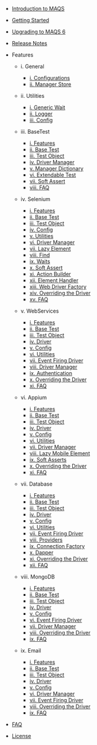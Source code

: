 - [Introduction to MAQS ](MAQS_6/Introduction.md)

- [Getting Started](MAQS_6/Getting-Started.md)
- [Upgrading to MAQS 6](MAQS_6/UpgradingFromMAQS5ToMAQS6.md)
- [Release Notes](MAQS_6/ReleaseNotes.md)

- Features

	- i. General
		- [i. Configurations](MAQS_6/General/EnterpriseConfiguration.md)
		- [ii. Manager Store](MAQS_6/General/ManagerStore.md)

	- ii. Utilities
		- [i. Generic Wait](MAQS_6/Utilities/Generic-Waits.md)
		- [ii. Logger](MAQS_6/Utilities/Logger.md)
		- [iii. Config](MAQS_6/Utilities/Config.md)

	- iii. BaseTest
		- [i. Features](MAQS_6/Base/BaseFeatures.md)
		- [ii. Base Test](MAQS_6/Base/BaseTest.md)
		- [iii. Test Object](MAQS_6/Base/BaseTestObject.md)
		- [iv. Driver Manager](MAQS_6/Base/DriverManager.md)	
		- [v. Manager Dictionary](MAQS_6/Base/ManagerDictionary.md)
		- [vi. Extendable Test](MAQS_6/Base/BaseExtendableTest.md)
		- [vii. Soft Assert](MAQS_6/Base/SoftAsserts.md)
		- [viii. FAQ](MAQS_6/Base/BaseFAQ.md)

	- iv. Selenium
		- [i. Features](MAQS_6/Selenium/SeleniumFeatures.md)
		- [ii. Base Test](MAQS_6/Selenium/SeleniumBaseTest.md)
		- [iii. Test Object](MAQS_6/Selenium/SeleniumTestObject.md)
		- [iv. Config](MAQS_6/Selenium/SeleniumConfig.md)
		- [v. Utilities](MAQS_6/Selenium/SeleniumUtilities.md)
		- [vi. Driver Manager](MAQS_6/Selenium/SeleniumDriverManager.md)
		- [vii. Lazy Element](MAQS_6/Selenium/LazyElement.md)
		- [viii. Find](MAQS_6/Selenium/SeleniumFind.md)
		- [ix. Waits](MAQS_6/Selenium/Waits.md)
		- [x. Soft Assert](MAQS_6/Selenium/SoftAsserts.md)
		- [xi. Action Builder](MAQS_6/Selenium/ActionBuilder.md)
		- [xii. Element Handler](MAQS_6/Selenium/ElementHandler.md)
		- [xiii. Web Driver Factory](MAQS_6/Selenium/WebDriverFactory.md)
		- [xiv. Overriding the Driver](MAQS_6/Selenium/SeleniumOverride.md)
		- [xv. FAQ](MAQS_6/Selenium/SeleniumFAQ.md)

	- v. WebServices
		- [i. Features](MAQS_6/WebService/WebServiceFeatures.md)
		- [ii. Base Test](MAQS_6/WebService/WebServiceBaseTest.md)
		- [iii. Test Object](MAQS_6/WebService/WebServiceTestObject.md)
		- [iv. Driver](MAQS_6/WebService/WebServiceDriver.md)
		- [v. Config](MAQS_6/WebService/WebServiceConfig.md)
		- [vi. Utilities](MAQS_6/WebService/WebServiceUtilities.md)
		- [vii. Event Firing Driver](MAQS_6/WebService/WebServiceEventFiringDriver.md)
		- [viii. Driver Manager](MAQS_6/WebService/WebServiceDriverManager.md)
		- [ix. Authentication](MAQS_6/WebService/WebServiceAuth.md)
		- [x. Overriding the Driver](MAQS_6/WebService/WebServiceOverride.md)
		- [xi. FAQ](MAQS_6/WebService/WebServicesFAQ.md)

	- vi. Appium
		- [i. Features](MAQS_6/Appium/AppiumFeatures.md)
		- [ii. Base Test](MAQS_6/Appium/AppiumBaseTest.md)
		- [iii. Test Object](MAQS_6/Appium/AppiumTestObject.md)
		- [iv. Driver](MAQS_6/Appium/AppiumDriver.md)
		- [v. Config](MAQS_6/Appium/AppiumConfig.md)
		- [vi. Utilities](MAQS_6/Appium/AppiumUtilities.md)
		- [vii. Driver Manager](MAQS_6/Appium/MobileDriverManager.md)
		- [viii. Lazy Mobile Element](MAQS_6/Appium/LazyMobileElement.md)
		- [ix. Soft Asserts](MAQS_6/Appium/AppiumSoftAssert.md)
		- [x. Overriding the Driver](MAQS_6/Appium/AppiumOverride.md)
		- [xi. FAQ](MAQS_6/Appium/AppiumFAQ.md)
	
	- vii. Database
		- [i. Features](MAQS_6/Database/DatabaseFeatures.md)
		- [ii. Base Test](MAQS_6/Database/DatabaseBaseTest.md)
		- [iii. Test Object](MAQS_6/Database/DatabaseTestObject.md)
		- [iv. Driver](MAQS_6/Database/DatabaseDriver.md)
		- [v. Config](MAQS_6/Database/DatabaseConfig.md)
		- [vi. Utilities](MAQS_6/Database/DatabaseUtilites.md) 
		- [vii. Event Firing Driver](MAQS_6/Database/DatabaseEventFiringDriver.md)
		- [viii. Providers](MAQS_6/Database/DatabaseProviders.md)
		- [ix. Connection Factory](MAQS_6/Database/DatabaseConnectionFactory.md)
		- [x. Dapper](MAQS_6/Database/MAQSDapper.md)
		- [xi. Overriding the Driver](MAQS_6/Database/DatabaseDriverOverride.md)
		- [xii. FAQ](MAQS_6/Database/DatabaseFAQ.md)

	-  viii. MongoDB
		- [i. Features](MAQS_6/MongoDB/MongoDBFeatures.md)
		- [ii. Base Test](MAQS_6/MongoDB/MongoBaseTest.md)
		- [iii. Test Object](MAQS_6/MongoDB/MongoTestObject.md)
		- [iv. Driver](MAQS_6/MongoDB/MongoDBDriver.md)
		- [v. Config](MAQS_6/MongoDB/MongoDBConfig.md)
		- [vi. Event Firing Driver](MAQS_6/MongoDB/EventFiringMongoDBDriver.md)
		- [vii. Driver Manager](MAQS_6/MongoDB/MongoDriverManager.md)
		- [viii. Overriding the Driver](MAQS_6/MongoDB/MongoDriverOverride.md)
		- [ix. FAQ](MAQS_6/MongoDB/MongoFAQ.md)

	- ix. Email
		- [i. Features](MAQS_6/Email/EmailFeatures.md)
		- [ii. Base Test](MAQS_6/Email/EmailBaseTest.md)
		- [iii. Test Object](MAQS_6/Email/EmailTestObject.md)
		- [iv. Driver](MAQS_6/Email/EmailDriver.md)
		- [v. Config](MAQS_6/Email/EmailConfig.md)
		- [vi. Driver Manager](MAQS_6/Email/EmailDriverManager.md)
		- [vii. Event Firing Driver](MAQS_6/Email/EmailEventFiringlDriver.md)
		- [viii. Overriding the Driver](MAQS_6/Email/EmailDriverOverride.md)
		- [ix. FAQ](MAQS_6/Email/EmailFAQ.md)

- [FAQ](MAQS_6/MAQS-FAQ.md)
- [License](MAQS_6/License.md)
